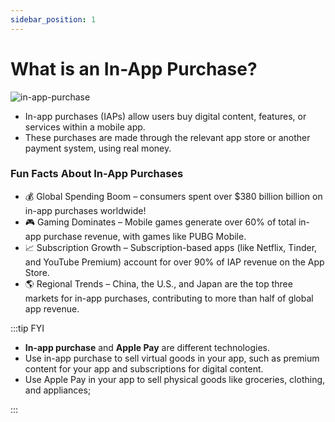 ```yaml
---
sidebar_position: 1
---
```


# What is an In-App Purchase?

![in-app-purchase](/img/about-in-app-purchase/in-app-purchase.jpeg)

- In-app purchases (IAPs) allow users buy digital content, features, or services within a mobile app.
- These purchases are made through the relevant app store or another payment system, using real money.

### Fun Facts About In-App Purchases

- 💰 Global Spending Boom –  consumers spent over $380 billion billion on in-app purchases worldwide!
- 🎮 Gaming Dominates – Mobile games generate over 60% of total in-app purchase revenue, with games like PUBG Mobile.
- 📈 Subscription Growth – Subscription-based apps (like Netflix, Tinder, and YouTube Premium) account for over 90% of IAP revenue on the App Store.
- 🌎 Regional Trends – China, the U.S., and Japan are the top three markets for in-app purchases, contributing to more than half of global app revenue.

:::tip FYI

- **In-app purchase** and **Apple Pay** are different technologies.
- Use in-app purchase to sell virtual goods in your app, such as premium content for your app and subscriptions for digital content.
- Use Apple Pay in your app to sell physical goods like groceries, clothing, and appliances;

::: 
